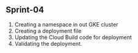 ## Sprint-04

1. Creating a namespace in out GKE cluster
2. Creating a deployment file
3. Updating the Cloud Build code for deployment
4. Validating the deployment.